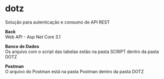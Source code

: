 # dotz
Solução para autenticação e consumo de API REST  

<b>Back </b> <br>
Web API - Asp Net Core 3.1

<b>Banco de Dados</b> <br>
Os arquivo com o script das tabelas estão na pasta SCRIPT dentro da pasta DOTZ

<b>Postman </b> <br>
O arquivo do Postman está na pasta Postman dentro da pasta DOTZ

